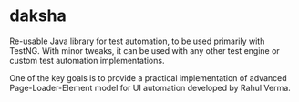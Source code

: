 # daksha
Re-usable Java library for test automation, to be used primarily with TestNG. With minor tweaks, it can be used with any other test engine or custom test automation implementations.

One of the key goals is to provide a practical implementation of advanced Page-Loader-Element model for UI automation developed by Rahul Verma.
